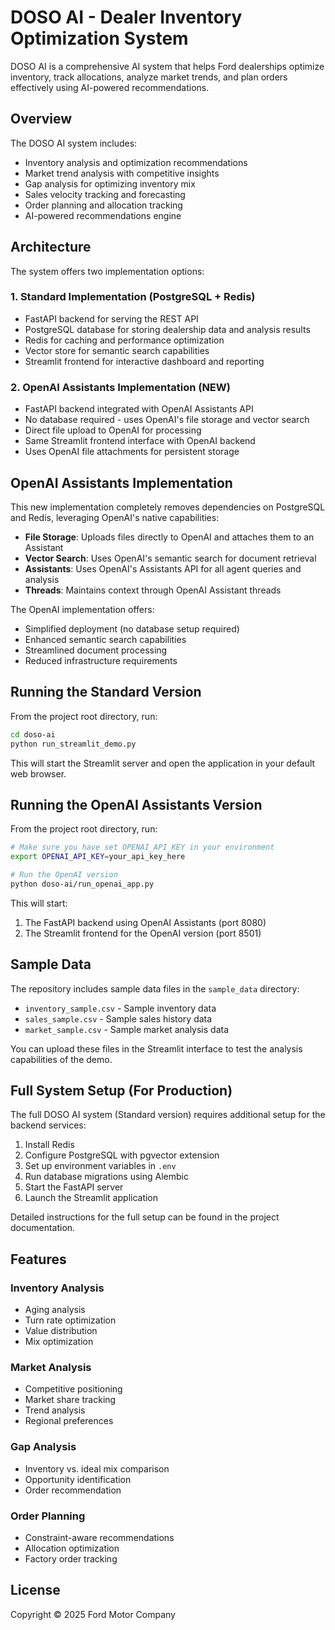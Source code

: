 # DOSO AI - Dealer Inventory Optimization System

DOSO AI is a comprehensive AI system that helps Ford dealerships optimize inventory, track allocations, analyze market trends, and plan orders effectively using AI-powered recommendations.

## Overview

The DOSO AI system includes:

- Inventory analysis and optimization recommendations
- Market trend analysis with competitive insights
- Gap analysis for optimizing inventory mix
- Sales velocity tracking and forecasting
- Order planning and allocation tracking
- AI-powered recommendations engine

## Architecture

The system offers two implementation options:

### 1. Standard Implementation (PostgreSQL + Redis)

- FastAPI backend for serving the REST API
- PostgreSQL database for storing dealership data and analysis results
- Redis for caching and performance optimization
- Vector store for semantic search capabilities
- Streamlit frontend for interactive dashboard and reporting

### 2. OpenAI Assistants Implementation (NEW)

- FastAPI backend integrated with OpenAI Assistants API
- No database required - uses OpenAI's file storage and vector search
- Direct file upload to OpenAI for processing
- Same Streamlit frontend interface with OpenAI backend
- Uses OpenAI file attachments for persistent storage

## OpenAI Assistants Implementation

This new implementation completely removes dependencies on PostgreSQL and Redis, leveraging OpenAI's native capabilities:

- **File Storage**: Uploads files directly to OpenAI and attaches them to an Assistant
- **Vector Search**: Uses OpenAI's semantic search for document retrieval
- **Assistants**: Uses OpenAI's Assistants API for all agent queries and analysis
- **Threads**: Maintains context through OpenAI Assistant threads

The OpenAI implementation offers:
- Simplified deployment (no database setup required)
- Enhanced semantic search capabilities
- Streamlined document processing
- Reduced infrastructure requirements

## Running the Standard Version

From the project root directory, run:

```bash
cd doso-ai
python run_streamlit_demo.py
```

This will start the Streamlit server and open the application in your default web browser.

## Running the OpenAI Assistants Version

From the project root directory, run:

```bash
# Make sure you have set OPENAI_API_KEY in your environment
export OPENAI_API_KEY=your_api_key_here

# Run the OpenAI version
python doso-ai/run_openai_app.py
```

This will start:
1. The FastAPI backend using OpenAI Assistants (port 8080)
2. The Streamlit frontend for the OpenAI version (port 8501)

## Sample Data

The repository includes sample data files in the `sample_data` directory:

- `inventory_sample.csv` - Sample inventory data
- `sales_sample.csv` - Sample sales history data
- `market_sample.csv` - Sample market analysis data

You can upload these files in the Streamlit interface to test the analysis capabilities of the demo.

## Full System Setup (For Production)

The full DOSO AI system (Standard version) requires additional setup for the backend services:

1. Install Redis
2. Configure PostgreSQL with pgvector extension
3. Set up environment variables in `.env`
4. Run database migrations using Alembic
5. Start the FastAPI server
6. Launch the Streamlit application

Detailed instructions for the full setup can be found in the project documentation.

## Features

### Inventory Analysis
- Aging analysis
- Turn rate optimization
- Value distribution
- Mix optimization

### Market Analysis
- Competitive positioning
- Market share tracking
- Trend analysis
- Regional preferences

### Gap Analysis
- Inventory vs. ideal mix comparison
- Opportunity identification
- Order recommendation

### Order Planning
- Constraint-aware recommendations
- Allocation optimization
- Factory order tracking

## License

Copyright © 2025 Ford Motor Company
